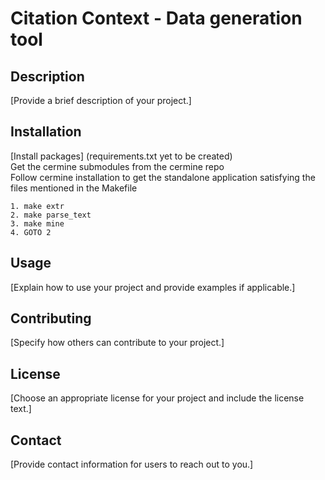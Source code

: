 # Citation Context - Data generation tool

## Description

[Provide a brief description of your project.]

## Installation

[Install packages] (requirements.txt yet to be created) <br>
Get the cermine submodules from the cermine repo <br>
Follow cermine installation to get the standalone application satisfying the files mentioned in the Makefile <br>

```
1. make extr
2. make parse_text
3. make mine
4. GOTO 2
```

## Usage

[Explain how to use your project and provide examples if applicable.]

## Contributing

[Specify how others can contribute to your project.]

## License

[Choose an appropriate license for your project and include the license text.]

## Contact

[Provide contact information for users to reach out to you.]

